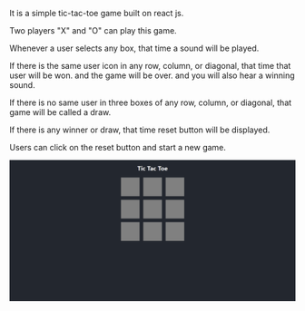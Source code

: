 It is a simple tic-tac-toe game built on react js.

Two players "X" and "O" can play this game.

Whenever a user selects any box, that time a sound will be played.

If there is the same user icon in any row, column, or diagonal, that time that user will be won.
and the game will be over. and you will also hear a winning sound.

If there is no same user in three boxes of any row, column, or diagonal, that game will be called a draw.

If there is any winner or draw, that time reset button will be displayed.

Users can click on the reset button and start a new game.

<img src="/src/react-tic-tac-toe-game-snapshot.png">

